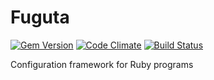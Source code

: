 Fuguta
======

[![Gem Version](https://badge.fury.io/rb/fuguta.png)](http://badge.fury.io/rb/fuguta)
[![Code Climate](https://codeclimate.com/github/axsh/fuguta.png)](https://codeclimate.com/github/axsh/fuguta)
[![Build Status](https://travis-ci.org/axsh/fuguta.png?branch=master)](https://travis-ci.org/axsh/fuguta)

Configuration framework for Ruby programs
